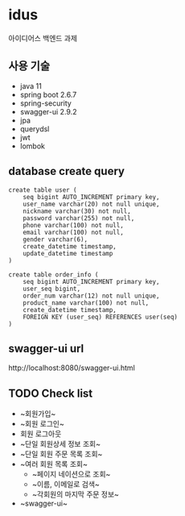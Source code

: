 # idus
아이디어스 백엔드 과제 

## 사용 기술
- java 11 
- spring boot 2.6.7
- spring-security
- swagger-ui 2.9.2
- jpa
- querydsl
- jwt
- lombok

## database create query 
```
create table user (
	seq bigint AUTO_INCREMENT primary key,
	user_name varchar(20) not null unique,
	nickname varchar(30) not null, 
	password varchar(255) not null,
	phone varchar(100) not null,
	email varchar(100) not null,
	gender varchar(6),
	create_datetime timestamp,
	update_datetime timestamp 
)

create table order_info (
	seq bigint AUTO_INCREMENT primary key,
	user_seq bigint,
	order_num varchar(12) not null unique,
	product_name varchar(100) not null,
	create_datetime timestamp,
	FOREIGN KEY (user_seq) REFERENCES user(seq)
)
```

## swagger-ui url 
http://localhost:8080/swagger-ui.html

## TODO Check list
- ~회원가입~
- ~회원 로그인~   
- 회원 로그아웃
- ~단일 회원상세 정보 조회~
- ~단일 회원 주문 목록 조회~
- ~여러 회원 목록 조회~
  - ~페이지 네이션으로 조회~
  - ~이름, 이메일로 검색~
  - ~각회원의 마지막 주문 정보~
- ~swagger-ui~
